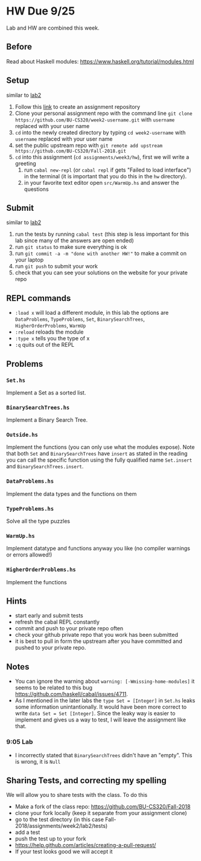 # HW Due 9/25
Lab and HW are combined this week.

## Before
Read about Haskell modules: https://www.haskell.org/tutorial/modules.html

## Setup
similar to [lab2](../../week2/lab2)
1. Follow this [link](https://classroom.github.com/a/fyIl3cE-) to create an assignment repository
1. Clone your personal assignment repo with the command line ```git clone https://github.com/BU-CS320/week2-username.git``` with ```username``` replaced with your user name
1. ```cd``` into the newly created directory by typing ```cd week2-username``` with ```username``` replaced with your user name
1. set the public upstream repo with ```git remote add upstream https://github.com/BU-CS320/Fall-2018.git```
1. ```cd```  into this assignment (```cd assignments/week3/hw```), first we will write a greeting
   1. run ```cabal new-repl``` (or ```cabal repl``` if gets "Failed to load interface") in the terminal (it is important that you do this in the ```hw``` directory).
   1. in your favorite text editor open ```src/WarmUp.hs``` and answer the questions

## Submit
similar to [lab2](../../week2/lab2)
1. run the tests by running ```cabal test``` (this step is less important for this lab since many of the answers are open ended)
1. run ```git status``` to make sure everything is ok
1. run ```git commit -a -m "done with another HW!"``` to make a commit on your laptop
1. run ```git push``` to submit your work
1. check that you can see your solutions on the website for your private repo

## REPL commands
 * ```:load x``` will load a different module, in this lab the options are ```DataProblems```, ```TypeProblems```, ```Set```, ```BinarySearchTrees```, ```HigherOrderProblems```, ```WarmUp```
 * ```:reload``` reloads the module
 * ```:type x``` tells you the type of x
 * ```:q``` quits out of the REPL

## Problems
### ```Set.hs```
Implement a Set as a sorted list.
### ```BinarySearchTrees.hs```
Implement a Binary Search Tree.
### ```Outside.hs```
Implement the functions (you can only use what the modules expose). Note that both ```Set``` and ```BinarySearchTrees``` have ```insert``` as stated in the reading you can call the specific function using the fully qualified name ```Set.insert``` and ```BinarySearchTrees.insert```.
### ```DataProblems.hs```
Implement the data types and the functions on them
### ```TypeProblems.hs```
Solve all the type puzzles
### ```WarmUp.hs```
Implement datatype and functions anyway you like (no compiler warnings or errors allowed!)
### ```HigherOrderProblems.hs```
Implement the functions

## Hints
 * start early and submit tests
 * refresh the cabal REPL constantly
 * commit and push to your private repo often
 * check your github private repo that you work has been submitted
 * it is best to pull in form the upstream after you have committed and pushed to your private repo.

## Notes
 * You can ignore the warning about ```warning: [-Wmissing-home-modules]``` it seems to be related to this bug https://github.com/haskell/cabal/issues/4711.
 * As I mentioned in the later labs the ```type Set = [Integer]``` in ```Set.hs``` leaks some information unintantionally.  It would have been more correct to write ```data Set = Set [Integer]```.  Since the leaky way is easier to implement and gives us a way to test, I will leave the assignment like that.
### 9:05 Lab
 * I incorrectly stated that ```BinarySearchTrees``` didn't have an "empty".  This is wrong, it is ```Null```
   
## Sharing Tests, and correcting my spelling
We will allow you to share tests with the class. To do this 
 * Make a fork of the class repo: https://github.com/BU-CS320/Fall-2018
 * clone your fork locally (keep it separate from your assignment clone)
 * go to the test directory (in this case Fall-2018/assignments/week2/lab2/tests)
 * add a test
 * push the test up to your fork
 * https://help.github.com/articles/creating-a-pull-request/
 * If your test looks good we will accept it
